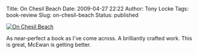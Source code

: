 Title: On Chesil Beach
Date: 2009-04-27 22:22
Author: Tony Locke
Tags: book-review
Slug: on-chesil-beach
Status: published

[![On Chesil Beach](http://upload.wikimedia.org/wikipedia/en/9/90/OnChesilBeach.jpg)](http://en.wikipedia.org/wiki/On_Chesil_Beach)  

As near-perfect a book as I've come across. A brilliantly crafted work. This is great, McEwan is getting better.
